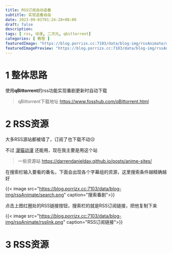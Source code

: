 ```yaml
---
title: RSS订阅自动追番
subtitle: 实现追番自由
date: 2023-09-01T01:24:28+08:00
draft: false
description: 
tags: [ rss, 动漫, 二次元, qbittorrent]
categories: [ 教程 ]
featuredImage: "https://blog.porrizx.cc:7103/data/blog-img/rssAnimate/dyj.jpg"
featuredImagePreview: "https://blog.porrizx.cc:7103/data/blog-img/rssAnimate/dyj.jpg"
---
```


# 1 整体思路

使用**qBittorrent**的rss功能实现番剧更新时自动下载

> qBittorrent下载地址 https://www.fosshub.com/qBittorrent.html

# 2 RSS资源

大多RSS源站都被墙了，订阅了也下载不动😥

不过 [漫猫动漫](http://www.comicat.org/) 还能用，现在我主要是用这个站

> 一些资源站 https://darrendanielday.github.io/posts/anime-sites/

在搜索栏输入要看的番名，下面会出现各个字幕组的资源，这里搜索条件越精确越好

{{< image src="https://blog.porrizx.cc:7103/data/blog-img/rssAnimate/search.png" caption="搜索番剧">}}

点击上图红圈处的RSS链接按钮，搜索栏的就是RSS订阅链接，把他复制下来

{{< image src="https://blog.porrizx.cc:7103/data/blog-img/rssAnimate/rsslink.png" caption="RSS订阅链接">}}

# 3 RSS资源
